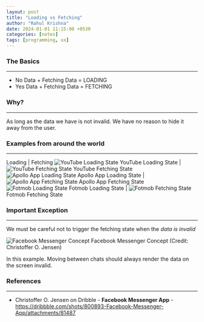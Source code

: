 ```yaml
---
layout: post
title: "Loading vs Fetching"
author: "Rahul Krishna"
date: 2024-01-01 11:15:00 +0530
categories: [notes]
tags: [programming, ux]
---
```


### The Basics

---

- No Data + Fetching Data = LOADING
- Yes Data + Fetching Data = FETCHING

### Why?

---

As long as the data we have is not invalid. We have no reason to hide it away from the user.

### Examples from around the world

---

Loading | Fetching
![YouTube Loading State](/images/loading-vs-fetching/Untitled%206.png) YouTube Loading State |![YouTube Fetching State](/images/loading-vs-fetching/Untitled%207.png) YouTube Fetching State
![Apollo App Loading State](/images/loading-vs-fetching/Untitled%208.png) Apollo App Loading State | ![Apollo App Fetching State](/images/loading-vs-fetching/Untitled%209.png) Apollo App Fetching State
![Fotmob Loading State](/images/loading-vs-fetching/Untitled%2010.png) Fotmob Loading State | ![Fotmob Fetching State](/images/loading-vs-fetching/Untitled%2011.png) Fotmob Fetching State

### Important Exception

---

We must be careful not to trigger the fetching state when the _data is invalid_

![Facebook Messenger Concept](/images/loading-vs-fetching/facebook-messenger.jpeg) Facebook Messenger Concept (Credit: Christoffer O. Jensen)

In this example. Moving between chats should always render the data on the screen invalid.

### References

---

- Christoffer O. Jensen on Dribble - <b>Facebook Messenger App</b> - https://dribbble.com/shots/800893-Facebook-Messenger-App/attachments/81487
